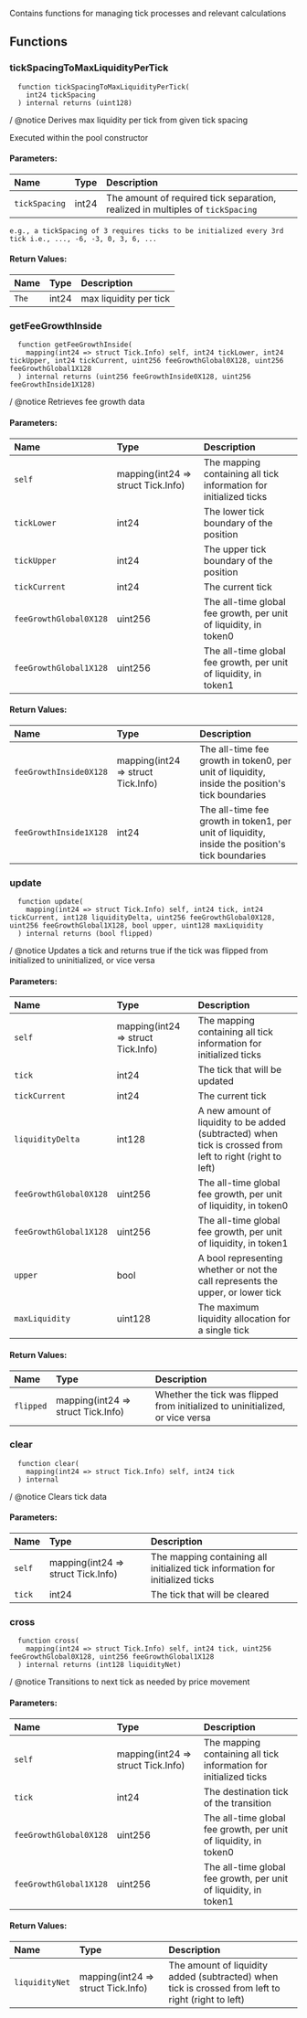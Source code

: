 Contains functions for managing tick processes and relevant calculations


## Functions
### tickSpacingToMaxLiquidityPerTick
```solidity
  function tickSpacingToMaxLiquidityPerTick(
    int24 tickSpacing
  ) internal returns (uint128)
```
/ @notice Derives max liquidity per tick from given tick spacing

Executed within the pool constructor

#### Parameters:
| Name | Type | Description                                                          |
| :--- | :--- | :------------------------------------------------------------------- |
|`tickSpacing` | int24 | The amount of required tick separation, realized in multiples of `tickSpacing`
    e.g., a tickSpacing of 3 requires ticks to be initialized every 3rd tick i.e., ..., -6, -3, 0, 3, 6, ...

#### Return Values:
| Name                           | Type          | Description                                                                  |
| :----------------------------- | :------------ | :--------------------------------------------------------------------------- |
|`The`| int24 | max liquidity per tick
### getFeeGrowthInside
```solidity
  function getFeeGrowthInside(
    mapping(int24 => struct Tick.Info) self, int24 tickLower, int24 tickUpper, int24 tickCurrent, uint256 feeGrowthGlobal0X128, uint256 feeGrowthGlobal1X128
  ) internal returns (uint256 feeGrowthInside0X128, uint256 feeGrowthInside1X128)
```
/ @notice Retrieves fee growth data


#### Parameters:
| Name | Type | Description                                                          |
| :--- | :--- | :------------------------------------------------------------------- |
|`self` | mapping(int24 => struct Tick.Info) | The mapping containing all tick information for initialized ticks
|`tickLower` | int24 | The lower tick boundary of the position
|`tickUpper` | int24 | The upper tick boundary of the position
|`tickCurrent` | int24 | The current tick
|`feeGrowthGlobal0X128` | uint256 | The all-time global fee growth, per unit of liquidity, in token0
|`feeGrowthGlobal1X128` | uint256 | The all-time global fee growth, per unit of liquidity, in token1

#### Return Values:
| Name                           | Type          | Description                                                                  |
| :----------------------------- | :------------ | :--------------------------------------------------------------------------- |
|`feeGrowthInside0X128`| mapping(int24 => struct Tick.Info) | The all-time fee growth in token0, per unit of liquidity, inside the position's tick boundaries
|`feeGrowthInside1X128`| int24 | The all-time fee growth in token1, per unit of liquidity, inside the position's tick boundaries
### update
```solidity
  function update(
    mapping(int24 => struct Tick.Info) self, int24 tick, int24 tickCurrent, int128 liquidityDelta, uint256 feeGrowthGlobal0X128, uint256 feeGrowthGlobal1X128, bool upper, uint128 maxLiquidity
  ) internal returns (bool flipped)
```
/ @notice Updates a tick and returns true if the tick was flipped from initialized to uninitialized, or vice versa


#### Parameters:
| Name | Type | Description                                                          |
| :--- | :--- | :------------------------------------------------------------------- |
|`self` | mapping(int24 => struct Tick.Info) | The mapping containing all tick information for initialized ticks
|`tick` | int24 | The tick that will be updated
|`tickCurrent` | int24 | The current tick
|`liquidityDelta` | int128 | A new amount of liquidity to be added (subtracted) when tick is crossed from left to right (right to left)
|`feeGrowthGlobal0X128` | uint256 | The all-time global fee growth, per unit of liquidity, in token0
|`feeGrowthGlobal1X128` | uint256 | The all-time global fee growth, per unit of liquidity, in token1
|`upper` | bool | A bool representing whether or not the call represents the upper, or lower tick
|`maxLiquidity` | uint128 | The maximum liquidity allocation for a single tick

#### Return Values:
| Name                           | Type          | Description                                                                  |
| :----------------------------- | :------------ | :--------------------------------------------------------------------------- |
|`flipped`| mapping(int24 => struct Tick.Info) | Whether the tick was flipped from initialized to uninitialized, or vice versa
### clear
```solidity
  function clear(
    mapping(int24 => struct Tick.Info) self, int24 tick
  ) internal
```
/ @notice Clears tick data


#### Parameters:
| Name | Type | Description                                                          |
| :--- | :--- | :------------------------------------------------------------------- |
|`self` | mapping(int24 => struct Tick.Info) | The mapping containing all initialized tick information for initialized ticks
|`tick` | int24 | The tick that will be cleared

### cross
```solidity
  function cross(
    mapping(int24 => struct Tick.Info) self, int24 tick, uint256 feeGrowthGlobal0X128, uint256 feeGrowthGlobal1X128
  ) internal returns (int128 liquidityNet)
```
/ @notice Transitions to next tick as needed by price movement


#### Parameters:
| Name | Type | Description                                                          |
| :--- | :--- | :------------------------------------------------------------------- |
|`self` | mapping(int24 => struct Tick.Info) | The mapping containing all tick information for initialized ticks
|`tick` | int24 | The destination tick of the transition
|`feeGrowthGlobal0X128` | uint256 | The all-time global fee growth, per unit of liquidity, in token0
|`feeGrowthGlobal1X128` | uint256 | The all-time global fee growth, per unit of liquidity, in token1

#### Return Values:
| Name                           | Type          | Description                                                                  |
| :----------------------------- | :------------ | :--------------------------------------------------------------------------- |
|`liquidityNet`| mapping(int24 => struct Tick.Info) | The amount of liquidity added (subtracted) when tick is crossed from left to right (right to left)
